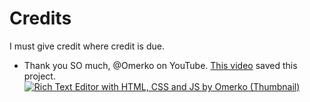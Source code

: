 # Credits
I must give credit where credit is due.

- Thank you SO much, @Omerko on YouTube. [This video](https://www.youtube.com/watch?v=CuPqfcTnIwg) saved this project.[![Rich Text Editor with HTML, CSS and JS by Omerko (Thumbnail)](https://img.youtube.com/vi/CuPqfcTnIwg/0.jpg)](https://www.youtube.com/watch?v=CuPqfcTnIwg "Rich Text Editor with HTML, CSS and JS")